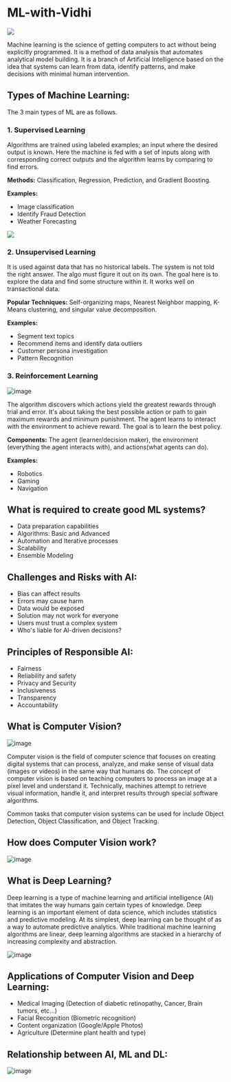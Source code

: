 # ML-with-Vidhi

<img src="https://mitsloan.mit.edu/sites/default/files/styles/article_header/public/2021-04/machine-learning_2.jpg?h=865425c3&itok=AJPWyQXS">

Machine learning is the science of getting computers to act without being explicitly programmed. It is a method of data analysis that automates analytical model building. It is a branch of Artificial Intelligence based on the idea that systems can learn from data, identify patterns, and make decisions with minimal human intervention.

## Types of Machine Learning:

The 3 main types of ML are as follows.

<b><h3>1. Supervised Learning </h3></b>

Algorithms are trained using labeled examples; an input where the desired output is known. Here the machine is fed with a set of inputs along with corresponding correct outputs and the algorithm learns by comparing to find errors.

**Methods:** Classification, Regression, Prediction, and Gradient Boosting.

**Examples:**
- Image classification
- Identify Fraud Detection
- Weather Forecasting

<img src = "https://litslink.com/wp-content/uploads/2021/05/machine-learning-types-infographics_1.png">

<b><h3>2. Unsupervised Learning </h3></b>

It is used against data that has no historical labels. The system is not told the right answer. The algo must figure it out on its own. The goal here is to explore the data and find some structure within it. It works well on transactional data.

**Popular Techniques:** Self-organizing maps, Nearest Neighbor mapping, K-Means clustering, and singular value decomposition.

**Examples:**
- Segment text topics
- Recommend items and identify data outliers
- Customer persona investigation
- Pattern Recognition

<b><h3>3. Reinforcement Learning </h3></b>

![image](https://user-images.githubusercontent.com/83345228/178416916-0752f35e-ee46-439b-a219-db8196169264.png)

The algorithm discovers which actions yield the greatest rewards through trial and error. It's about taking the best possible action or path to gain maximum rewards and minimum punishment. The agent learns to interact with the environment to achieve reward. The goal is to learn the best policy.

**Components:** The agent (learner/decision maker), the environment (everything the agent interacts with), and actions(what agents can do).

**Examples:**
- Robotics
- Gaming
- Navigation

## What is required to create good ML systems?

- Data preparation capabilities
- Algorithms: Basic and Advanced
- Automation and Iterative processes
- Scalability
- Ensemble Modeling

## Challenges and Risks with AI:

- Bias can affect results
- Errors may cause harm
- Data would be exposed
- Solution may not work for everyone
- Users must trust a complex system
- Who's liable for AI-driven decisions?

## Principles of Responsible AI:

- Fairness
- Reliability and safety
- Privacy and Security
- Inclusiveness
- Transparency
- Accountability


## What is Computer Vision?

![image](https://user-images.githubusercontent.com/83345228/178419725-9b09032f-c9bc-48ae-a478-582a2092aece.png)

Computer vision is the field of computer science that focuses on creating digital systems that can process, analyze, and make sense of visual data (images or videos) in the same way that humans do. The concept of computer vision is based on teaching computers to process an image at a pixel level and understand it. Technically, machines attempt to retrieve visual information, handle it, and interpret results through special software algorithms.

Common tasks that computer vision systems can be used for include Object Detection, Object Classification, and Object Tracking.


## How does Computer Vision work?

![image](https://user-images.githubusercontent.com/83345228/178420184-0180145b-12d6-477d-96aa-53695d99a970.png)

## What is Deep Learning?

Deep learning is a type of machine learning and artificial intelligence (AI) that imitates the way humans gain certain types of knowledge. Deep learning is an important element of data science, which includes statistics and predictive modeling. At its simplest, deep learning can be thought of as a way to automate predictive analytics. While traditional machine learning algorithms are linear, deep learning algorithms are stacked in a hierarchy of increasing complexity and abstraction.

![image](https://user-images.githubusercontent.com/83345228/178420852-e1205099-8218-4291-9f55-9f13303677ea.png)

## Applications of Computer Vision and Deep Learning:

- Medical Imaging (Detection of diabetic retinopathy, Cancer, Brain tumors, etc...)
- Facial Recognition (Biometric recognition)
- Content organization (Google/Apple Photos)
- Agriculture (Determine plant health and type)

## Relationship between AI, ML and DL:

![image](https://user-images.githubusercontent.com/83345228/178422228-b80fea8b-6140-49e0-8ad4-7451da9d8ea7.png)


